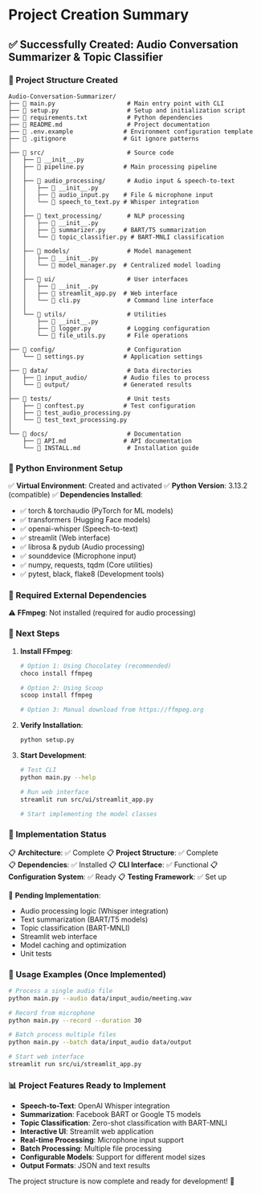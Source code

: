 # Project Creation Summary

## ✅ Successfully Created: Audio Conversation Summarizer & Topic Classifier

### 📁 Project Structure Created

```
Audio-Conversation-Summarizer/
├── 📄 main.py                    # Main entry point with CLI
├── 📄 setup.py                   # Setup and initialization script  
├── 📄 requirements.txt           # Python dependencies
├── 📄 README.md                  # Project documentation
├── 📄 .env.example              # Environment configuration template
├── 📄 .gitignore                # Git ignore patterns
│
├── 📁 src/                       # Source code
│   ├── 📄 __init__.py
│   ├── 📄 pipeline.py           # Main processing pipeline
│   │
│   ├── 📁 audio_processing/      # Audio input & speech-to-text
│   │   ├── 📄 __init__.py
│   │   ├── 📄 audio_input.py    # File & microphone input
│   │   └── 📄 speech_to_text.py # Whisper integration
│   │
│   ├── 📁 text_processing/       # NLP processing
│   │   ├── 📄 __init__.py
│   │   ├── 📄 summarizer.py     # BART/T5 summarization
│   │   └── 📄 topic_classifier.py # BART-MNLI classification
│   │
│   ├── 📁 models/                # Model management
│   │   ├── 📄 __init__.py
│   │   └── 📄 model_manager.py  # Centralized model loading
│   │
│   ├── 📁 ui/                    # User interfaces
│   │   ├── 📄 __init__.py
│   │   ├── 📄 streamlit_app.py  # Web interface
│   │   └── 📄 cli.py             # Command line interface
│   │
│   └── 📁 utils/                 # Utilities
│       ├── 📄 __init__.py
│       ├── 📄 logger.py          # Logging configuration
│       └── 📄 file_utils.py      # File operations
│
├── 📁 config/                    # Configuration
│   └── 📄 settings.py           # Application settings
│
├── 📁 data/                      # Data directories
│   ├── 📁 input_audio/          # Audio files to process
│   └── 📁 output/               # Generated results
│
├── 📁 tests/                     # Unit tests
│   ├── 📄 conftest.py           # Test configuration
│   ├── 📄 test_audio_processing.py
│   └── 📄 test_text_processing.py
│
└── 📁 docs/                      # Documentation
    ├── 📄 API.md                # API documentation
    └── 📄 INSTALL.md             # Installation guide
```

### 🐍 Python Environment Setup

✅ **Virtual Environment**: Created and activated
✅ **Python Version**: 3.13.2 (compatible)
✅ **Dependencies Installed**:
- ✅ torch & torchaudio (PyTorch for ML models)
- ✅ transformers (Hugging Face models)
- ✅ openai-whisper (Speech-to-text)
- ✅ streamlit (Web interface)
- ✅ librosa & pydub (Audio processing)
- ✅ sounddevice (Microphone input)
- ✅ numpy, requests, tqdm (Core utilities)
- ✅ pytest, black, flake8 (Development tools)

### 🔧 Required External Dependencies

⚠️ **FFmpeg**: Not installed (required for audio processing)

### 🚀 Next Steps

1. **Install FFmpeg**:
   ```powershell
   # Option 1: Using Chocolatey (recommended)
   choco install ffmpeg
   
   # Option 2: Using Scoop
   scoop install ffmpeg
   
   # Option 3: Manual download from https://ffmpeg.org
   ```

2. **Verify Installation**:
   ```bash
   python setup.py
   ```

3. **Start Development**:
   ```bash
   # Test CLI
   python main.py --help
   
   # Run web interface
   streamlit run src/ui/streamlit_app.py
   
   # Start implementing the model classes
   ```

### 🎯 Implementation Status

📋 **Architecture**: ✅ Complete
📋 **Project Structure**: ✅ Complete  
📋 **Dependencies**: ✅ Installed
📋 **CLI Interface**: ✅ Functional
📋 **Configuration System**: ✅ Ready
📋 **Testing Framework**: ✅ Set up

🔄 **Pending Implementation**:
- Audio processing logic (Whisper integration)
- Text summarization (BART/T5 models) 
- Topic classification (BART-MNLI)
- Streamlit web interface
- Model caching and optimization
- Unit tests

### 🎤 Usage Examples (Once Implemented)

```bash
# Process a single audio file
python main.py --audio data/input_audio/meeting.wav

# Record from microphone
python main.py --record --duration 30

# Batch process multiple files  
python main.py --batch data/input_audio data/output

# Start web interface
streamlit run src/ui/streamlit_app.py
```

### 📊 Project Features Ready to Implement

- **Speech-to-Text**: OpenAI Whisper integration
- **Summarization**: Facebook BART or Google T5 models
- **Topic Classification**: Zero-shot classification with BART-MNLI
- **Interactive UI**: Streamlit web application
- **Real-time Processing**: Microphone input support
- **Batch Processing**: Multiple file processing
- **Configurable Models**: Support for different model sizes
- **Output Formats**: JSON and text results

The project structure is now complete and ready for development! 🎉